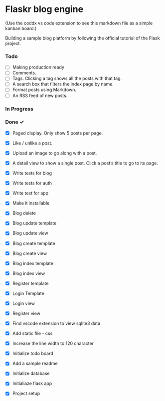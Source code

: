 # Flaskr blog engine

(Use the coddx vs code extension to see this markdown file as a simple kanban board.)

Building a sample blog platform by following the official tutorial of the Flask project. 


### Todo

- [ ] Making production ready  
- [ ] Comments.  
- [ ] Tags. Clicking a tag shows all the posts with that tag.  
- [ ] A search box that filters the index page by name.  
- [ ] Format posts using Markdown.  
- [ ] An RSS feed of new posts.  

### In Progress


### Done ✓

- [x] Paged display. Only show 5 posts per page.  
- [x] Like / unlike a post.  
- [x] Upload an image to go along with a post.  
- [x] A detail view to show a single post. Click a post’s title to go to its page.  
- [x] Write tests for blog  
- [x] Write tests for auth  
- [x] Write test for app  
- [x] Make it installable  
- [x] Blog delete  
- [x] Blog update template  
- [x] Blog update view  
- [x] Blog create template  
- [x] Blog create view  
- [x] Blog index template  
- [x] Blog index view  
- [x] Register template  
- [x] Login Template  
- [x] Login view  
- [x] Register view  
- [x] Find vscode extension to view sqlite3 data  
- [x] Add static file - css  
- [x] Increase the line width to 120 character  
- [x] Initialize todo board  
- [x] Add a sample readme  
- [x] Initialize database  
- [x] Initialiaze flask app  
- [x] Project setup  

